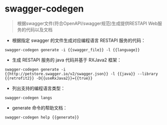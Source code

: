 # swagger-codegen

> 根据swagger文件(符合OpenAPI/swagger规范)生成提供RESTAPI Web服务的代码以及文档

- 根据指定 swagger 的文件生成对应编程语言 RESTAPI  服务的代码：

`swagger-codegen generate -i {{swagger_file}} -l {{language}}`

- 生成 RESTAPI 服务的 java 代码并基于 RXJava2 框架：

`swagger-codegen generate -i {{http://petstore.swagger.io/v2/swagger.json}} -l {{java}} --library {{retrofit2}} -D{{useRxJava2}}={{true}}`

- 列出支持的编程语言类型：

`swagger-codegen langs`

- generate 命令的帮助文档：

`swagger-codegen help {{generate}}`

[#]: contributors: ([航海])